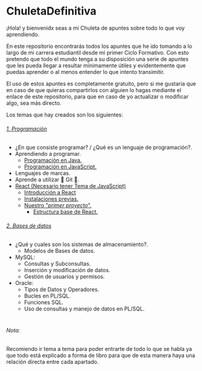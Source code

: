 # ChuletaDefinitiva

¡Hola! y bienvenidx seas a mi Chuleta de apuntes sobre todo lo que voy aprendiendo.

En este repositorio encontrarás todos los apuntes que he ido tomando a lo largo de mi carrera estudiantil desde mi primer Ciclo Formativo. Con esto pretendo que todo el mundo tenga a su disposición una serie de apuntes que les pueda llegar a resultar mínimamente útiles y evidentemente que puedas aprender o al menos entender lo que intento transimitir.

El uso de estos apuntes es completamente gratuito, pero si me gustaria que en caso de que quieras compartirlos con alguien lo hagas mediante el enlace de este repositorio, para que en caso de yo actualizar o modificar algo, sea más directo.

Los temas que hay creados son los siguientes:

###### <a href="1.%20Programacion/0%20-%20Indice.md">1. Programación</a>

- ¿En que consiste programar? / ¿Qué es un lenguaje de programación?.
- Aprendiendo a programar.
    - [Programación en Java.](1.%20Programacion/2%20-%20Aprendiendo%20a%20Programar/1.%20Java/0%20-%20Indice.md)
    - [Programación en JavaScript.](1.%20Programacion/2%20-%20Aprendiendo%20a%20Programar/2.%20JavaScript/0%20-%20Indice.md)
- Lenguajes de marcas.
- Aprende a utilizar :star2: Git :star2:.
- [React (Necesario tener Tema de JavaScript)](1.%20Programacion/2%20-%20Aprendiendo%20a%20Programar/2.%20JavaScript/2%20-%20React/0%20-%20Indice.md)
  - [Introducción a React](1.%20Programacion/2%20-%20Aprendiendo%20a%20Programar/2.%20JavaScript/2%20-%20React/1%20-%20Que%20es%20React.md)
  - [Instalaciones previas.](1.%20Programacion/2%20-%20Aprendiendo%20a%20Programar/2.%20JavaScript/2%20-%20React/2%20-%20Preinstalaci%C3%B3n.md)
  - [Nuestro "<i>primer proyecto</i>".](1.%20Programacion/2%20-%20Aprendiendo%20a%20Programar/2.%20JavaScript/2%20-%20React/3%20-%20Mi%20primer%20proyecto.md)
    - [Estructura base de React.](1.%20Programacion/2%20-%20Aprendiendo%20a%20Programar/2.%20JavaScript/2%20-%20React/4%20-%20Las%20bases%20de%20React.md)

###### <a href="">2. Bases de datos</a>

- ¿Qué y cuales son los sistemas de almacenamiento?.
  - Modelos de Bases de datos.
- MySQL:
    - Consultas y Subconsultas.
    - Inserción y modificación de datos.
    - Gestión de usuarios y permisos.
- Oracle:
    - Tipos de Datos y Operadores.
    - Bucles en PL/SQL.
    - Funciones SQL.
    - Uso de consultas y manejo de datos en PL/SQL.
#
###### Nota: 
Recomiendo ir tema a tema para poder entrarte de todo lo que se habla ya que todo está explicado a forma de libro para que de esta manera haya una relación directa entre cada apartado.